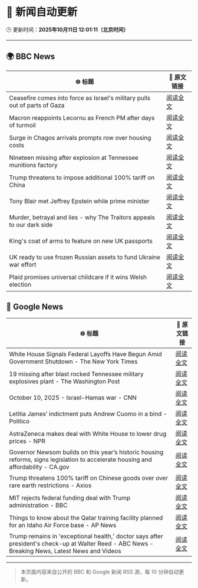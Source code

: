 # 🧠 新闻自动更新

🕒 更新时间：**2025年10月11日 12:01:11（北京时间）**

---

## 🌍 BBC News

| 🌐 标题 | 🔗 原文链接 |
|--------|-------------|
| Ceasefire comes into force as Israel's military pulls out of parts of Gaza | [阅读全文](https://www.bbc.com/news/articles/cjw7jp2pxnpo?at_medium=RSS&at_campaign=rss) |
| Macron reappoints Lecornu as French PM after days of turmoil | [阅读全文](https://www.bbc.com/news/articles/cy4j9zz54ypo?at_medium=RSS&at_campaign=rss) |
| Surge in Chagos arrivals prompts row over housing costs | [阅读全文](https://www.bbc.com/news/articles/cd721j8390zo?at_medium=RSS&at_campaign=rss) |
| Nineteen missing after explosion at Tennessee munitions factory | [阅读全文](https://www.bbc.com/news/articles/c89d4zw8704o?at_medium=RSS&at_campaign=rss) |
| Trump threatens to impose additional 100% tariff on China | [阅读全文](https://www.bbc.com/news/articles/cn4wkd7729po?at_medium=RSS&at_campaign=rss) |
| Tony Blair met Jeffrey Epstein while prime minister | [阅读全文](https://www.bbc.com/news/articles/c5yk16gpxj0o?at_medium=RSS&at_campaign=rss) |
| Murder, betrayal and lies - why The Traitors appeals to our dark side | [阅读全文](https://www.bbc.com/news/articles/cvg42rjjv4zo?at_medium=RSS&at_campaign=rss) |
| King's coat of arms to feature on new UK passports | [阅读全文](https://www.bbc.com/news/articles/c0lk3dg7j6eo?at_medium=RSS&at_campaign=rss) |
| UK ready to use frozen Russian assets to fund Ukraine war effort | [阅读全文](https://www.bbc.com/news/articles/c62np269qv9o?at_medium=RSS&at_campaign=rss) |
| Plaid promises universal childcare if it wins Welsh election | [阅读全文](https://www.bbc.com/news/articles/cewnv2xprzko?at_medium=RSS&at_campaign=rss) |

## 📰 Google News

| 🌐 标题 | 🔗 原文链接 |
|--------|-------------|
| White House Signals Federal Layoffs Have Begun Amid Government Shutdown - The New York Times | [阅读全文](https://news.google.com/rss/articles/CBMikAFBVV95cUxQQ3g1VWVYeHJuc1VDajJ6djVZUVFGdjZLTFJLd2dJcTdHeVpyRTNoTjVrU1dVRnFDRXdJZlh2LW53M25fUTFHMTlfUk43OTAtdEN0SkpyeDBMQ0ZucWFlN2Fob0ljQ0QwNmROMGgtMi12TkVqN3FSMlZPZTFTaXg3MVlYQ0Z4Z1YzMVVwaHliMjk?oc=5) |
| 19 missing after blast rocked Tennessee military explosives plant - The Washington Post | [阅读全文](https://news.google.com/rss/articles/CBMinAFBVV95cUxPc0tvUFNIOGFYTTVEQV9VOXAyRkt2NHR3cjJoV3RBbW1JcGR5SGZJcHpSYjdZVHV3UUt4ajFfY085dlliczZ5SkExZ1FlS09BZnh5RXgwS3VDT0RtbnZhWmRGUlBHcTJvVUJrMHlPaUJiUzh4a2p5ZVpsOGcyUVJUS1NBSnJqbHZyVHRsNXIwazNTc1pobUpJU09xVFI?oc=5) |
| October 10, 2025 - Israel-Hamas war - CNN | [阅读全文](https://news.google.com/rss/articles/CBMiigFBVV95cUxOVXVDV0haazNUMlpwSjhJaFBOeU1Mc0VqNW5hdlFIdFoyY24tWHpsZFNsLWRWLXdrQlVkNjc5ODVud0E3d0o5cWQ1clA0SnlHV002b1ltWndLMzBjcGFpcXZ1SWNtdkVZLXh2ZzQ3M05sYkdKekFlVWlqbENWMVhqWlFIQ2RrY1lVbWc?oc=5) |
| Letitia James’ indictment puts Andrew Cuomo in a bind - Politico | [阅读全文](https://news.google.com/rss/articles/CBMixAFBVV95cUxQUWhYWElpeXZjX0EwZDBleTRyeWQyVEsxTEpVV1NFdTZzVWotdDNXUFJrQnVXQlVFY1JvOExMc3ZzVjFGV1VyeHNxVTY4ZUplbk1BM1pmcUd2TmUwRUpBWlF6S2tuNmFsaDhjTG9ORVZ5bC1ucnoxMUp3aXpVTkRrQ2pPOUNZREVHSVBZN292cVlQa080VC0zeHJETXhrdW52MkJaNjhheUVvYXdsTEZCYXA2NUNvQnJiSW10bzlGZnRJcUkw?oc=5) |
| AstraZeneca makes deal with White House to lower drug prices - NPR | [阅读全文](https://news.google.com/rss/articles/CBMiowFBVV95cUxNYlJxakd0Z0MtVzkyTFJrbG95NkVkZFgyUngwRFJyVzRjRkNkZEFiUW5la2dOQ0plUFVsV3FPOGVqR2pTM3VSRV9SY0JONHphbjBWY1NBajFKeU9RTjlFX0lSZHlhTHdaeXB3QUxkQ2x6Z3k1Uzk4dkVQRWNsck5oZVNacGdpRTB0cndXLV9tNXEzcm4wbHVaVG1Bdkg2cjZKT19J?oc=5) |
| Governor Newsom builds on this year’s historic housing reforms, signs legislation to accelerate housing and affordability - CA.gov | [阅读全文](https://news.google.com/rss/articles/CBMi6gFBVV95cUxPRDluc1pJZmVVNVhfOGpQVW45THlNZ0xFcVlGY2dtbHhkQks2ZjRXY09ueXhPSUFuVnhjS1JBUURWQ0ZqRTJ1cG83VjNKeTZhY19OclNMQ19NV3ZUSjZZQThycmFiVE1IR180dThlWjUwTGxlWHZscGVwRVotX3p0cjBxNmVmS012NGp2VjFMREZLUzhQSVJINl9WS2N2RVBNbk5pSGkxN1lnWlE5MVFNOVo1bF9CZWdTVHZXWFhGT0F5RTZQU3FuWi1GSURfOWw2YmpuODJDby15TGpiTjJZZFZ0QlVaRlROc3c?oc=5) |
| Trump threatens 100% tariff on Chinese goods over over rare earth restrictions - Axios | [阅读全文](https://news.google.com/rss/articles/CBMidEFVX3lxTE1lcFF0emJhMzc2ZGlPa0VaSmhhc0ZkVGc4c0NsSFZrMVYxSlZnNXJmSzdNZTVac1ItMVRnSVhsNGRIbXdHX2tYTUFwMzB5b1VWTk1OVE9tQUh3VzdzT0x4M1A5b0kzZ1VVeU10Q0dxbU1MVUEy?oc=5) |
| MIT rejects federal funding deal with Trump administration - BBC | [阅读全文](https://news.google.com/rss/articles/CBMiWkFVX3lxTE9TRXFLNnFOSkpxdFdxLWtCdzQ5R2tDdDhWbHZhSW9POW1wU1J4MTRyNlRQOE9zRHlqazRNMWVPcHhVTlluaWw4TVZSbXVKRFJDSjgtMXV3aVhQUdIBX0FVX3lxTE8xUHJzZ3lDRWN2cWhkUTlrR3BSclZjbGtXbVo4YVJSa3g0VFJjNU9oYU01WjIxbThiaU1xUXF6em1CTFZTRENsaFhzRWY5bFlpMmZlQlJPS1hOLTd1ZGVn?oc=5) |
| Things to know about the Qatar training facility planned for an Idaho Air Force base - AP News | [阅读全文](https://news.google.com/rss/articles/CBMikwFBVV95cUxOQUdRc3QwWEhBYW5FYWdtc2pvc3gyRWQ1NWdwSktlQkE5ODRqUHNYUEg4c2QzeXVtTGpnd0NwSTdHSEZ6NHhLRGpvN05IS25ZVGdHMFc4bS1iNXotNElnMEFYR0ZLb0g4bGdVdE1wVmpjWTV3UmxNVUxUcGpDX21TQUs0NXhNRGdDZE9aMmRzV0R3Qk0?oc=5) |
| Trump remains in 'exceptional health,' doctor says after president's check-up at Walter Reed - ABC News - Breaking News, Latest News and Videos | [阅读全文](https://news.google.com/rss/articles/CBMipgFBVV95cUxNVFEwWGpwUC1Na3pENjhxaG9rNUQ1UWIxa2JkYmRUWllCVTRwa251NWZpZXNKb1VXSmprZm80WUNodnVVbUJqak9XN0ZiYUY0emNTdmlDRE9xbXZtaS1COUkwdDJEak8wSUkzRlVySkdjMEtaSnk1eDZXa1R1eDBzS3BzN1BfR2ViSVRpOWM1cF9VT0UxdDRUX0dOQW50elRHUnVkRXV30gGrAUFVX3lxTE1JRnNUQTNoRVNIcFI5RERhSWczZDZwamFIekhhRVJ3bUJwWnVsUDBMNEZ3WW5CUXZGTnV0MlBfUEpqclRZU3hsc2JCQ2k0Y0s1U3BOVXM5LTkwcTcybG83emc2MFdEMU41eTFjc0ZMY2tfTXFYMUtjamRQWTF4bDV5VW1qV2d0Zk1UOFVsV1VMd3VfenFWb3ppNnN0R1BHWUNFYW4tZnliZnA4QQ?oc=5) |

---
> 本页面内容来自公开的 BBC 和 Google 新闻 RSS 源，每 10 分钟自动更新。